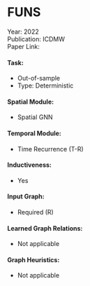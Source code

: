 # FUNS

Year: 2022  
Publication: ICDMW  
Paper Link:

#### Task:

- Out-of-sample
- Type: Deterministic

#### Spatial Module:

- Spatial GNN

#### Temporal Module:

- Time Recurrence (T-R)

#### Inductiveness:

- Yes

#### Input Graph:

- Required (R)

#### Learned Graph Relations:

- Not applicable

#### Graph Heuristics:

- Not applicable
